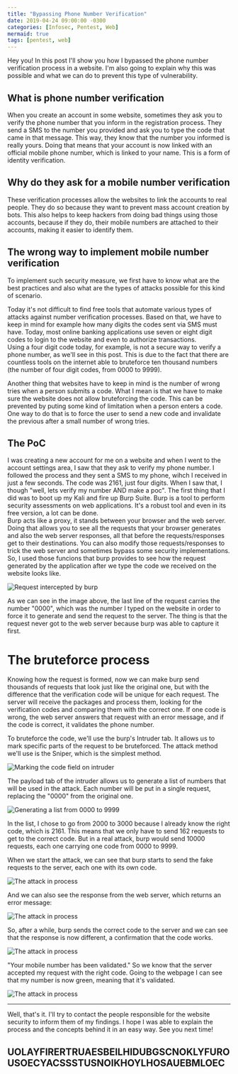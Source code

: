 ```yaml
---
title: "Bypassing Phone Number Verification"
date: 2019-04-24 09:00:00 -0300
categories: [Infosec, Pentest, Web]
mermaid: true
tags: [pentest, web]
---
```


Hey you! In this post I'll show you how I bypassed the phone number verification process in a website. I'm also going to explain why this was possible and what we can do to prevent this type of vulnerability.  
  
## What is phone number verification
  
When you create an account in some website, sometimes they ask you to verify the phone number that you inform in the registration process. They send a SMS to the number you provided and ask you to type the code that came in that message. This way, they know that the number you informed is really yours. Doing that means that your account is now linked with an official mobile phone number, which is linked to your name. This is a form of identity verification.  
  
## Why do they ask for a mobile number verification
  
These verification processes allow the websites to link the accounts to real people. They do so because they want to prevent mass account creation by bots. This also helps to keep hackers from doing bad things using those accounts, because if they do, their mobile numbers are attached to their accounts, making it easier to identify them.
  
## The wrong way to implement mobile number verification
  
To implement such security measure, we first have to know what are the best practices and also what are the types of attacks possible for this kind of scenario.  
  
Today it's not difficult to find free tools that automate various types of attacks against number verification processes. Based on that, we have to keep in mind for example how many digits the codes sent via SMS must have. Today, most online banking applications use seven or eight digit codes to login to the website and even to authorize transactions.  
Using a four digit code today, for example, is not a secure way to verify a phone number, as we'll see in this post. This is due to the fact that there are countless tools on the internet able to bruteforce ten thousand numbers (the number of four digit codes, from 0000 to 9999).  
  
Another thing that websites have to keep in mind is the number of wrong tries when a person submits a code. What I mean is that we have to make sure the website does not allow bruteforcing the code. This can be prevented by puting some kind of limitation when a person enters a code. One way to do that is to force the user to send a new code and invalidate the previous after a small number of wrong tries.  
  
## The PoC
  
I was creating a new account for me on a website and when I went to the account settings area, I saw that they ask to verify my phone number. I followed the process and they sent a SMS to my phone, wihch I received in just a few seconds. The code was 2161, just four digits. When I saw that, I though "well, lets verify my number AND make a poc". The first thing that I did was to boot up my Kali and fire up Burp Suite. Burp is a tool to perform security assessments on web applications. It's a robust tool and even in its free version, a lot can be done.  
Burp acts like a proxy, it stands between your browser and the web server. Doing that allows you to see all the requests that your browser generates and also the web server responses, all that before the requests/responses get to their destinations. You can also modify those requests/responses to trick the web server and sometimes bypass some security implementations.  
So, I used those funcions that burp provides to see how the request generated by the application after we type the code we received on the website looks like.  
  
![Request intercepted by burp](../assets/img/Anota%C3%A7%C3%A3o%202019-05-07%20111318.png)
  
As we can see in the image above, the last line of the request carries the number "0000", which was the number I typed on the website in order to force it to generate and send the request to the server. The thing is that the request never got to the web server because burp was able to capture it first.
  
# The bruteforce process
  
Knowing how the request is formed, now we can make burp send thousands of requests that look just like the original one, but with the difference that the verification code will be unique for each request. The server will receive the packages and process them, looking for the verification codes and comparing them with the correct one. If one code is wrong, the web server answers that request with an error message, and if the code is correct, it validates the phone number.  
  
To bruteforce the code, we'll use the burp's Intruder tab. It allows us to mark specific parts of the request to be bruteforced. The attack method we'll use is the Sniper, which is the simplest method.  
  
![Marking the code field on intruder](../assets/img/Anota%C3%A7%C3%A3o%202019-05-07%20113734.png)  
  
The payload tab of the intruder allows us to generate a list of numbers that will be used in the attack. Each number will be put in a single request, replacing the "0000" from the original one.  
  
![Generating a list from 0000 to 9999](../assets/img/Anota%C3%A7%C3%A3o%202019-05-07%20114527.png)  
  
In the list, I chose to go from 2000 to 3000 because I already know the right code, which is 2161. This means that we only have to send 162 requests to get to the correct code. But in a real attack, burp would send 10000 requests, each one carrying one code from 0000 to 9999.  
  
When we start the attack, we can see that burp starts to send the fake requests to the server, each one with its own code.  
  
![The attack in process](../assets/img/Anota%C3%A7%C3%A3o%202019-05-07%20133658.png)  
  
And we can also see the response from the web server, which returns an error message:  
  
![The attack in process](../assets/img/Anota%C3%A7%C3%A3o%202019-05-07%20134153.png)  
  
So, after a while, burp sends the correct code to the server and we can see that the response is now different, a confirmation that the code works.  
  
![The attack in process](../assets/img/Anota%C3%A7%C3%A3o%202019-05-07%20134519.png)  
  
"Your mobile number has been validated." So we know that the server accepted my request with the right code. Going to the webpage I can see that my number is now green, meaning that it's validated.  
  
![The attack in process](../assets/img/Anota%C3%A7%C3%A3o%202019-05-07%20135539.png)  
  
***
  
Well, that's it. I'll try to contact the people responsible for the website security to inform them of my findings. I hope I was able to explain the process and the concepts behind it in an easy way. See you next time!  
  
## UOLAYFIRERTRUAESBEILHIDUBGSCNOKLYFUROUSOECYACSSSTUSNOIKHOYLHOSAUEBMLOEC